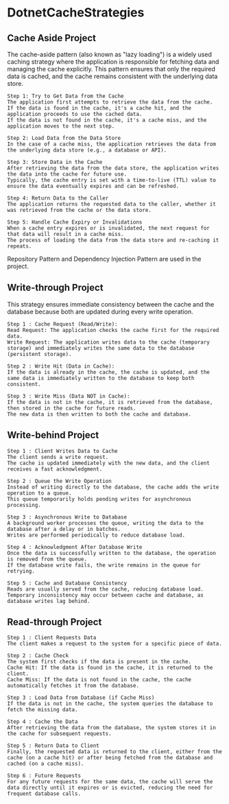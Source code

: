 # DotnetCacheStrategies

## Cache Aside Project

The cache-aside pattern (also known as "lazy loading") is a widely used caching strategy where the application is responsible for fetching data and managing the cache explicitly. This pattern ensures that only the required data is cached, and the cache remains consistent with the underlying data store.

```
Step 1: Try to Get Data from the Cache
The application first attempts to retrieve the data from the cache.
If the data is found in the cache, it's a cache hit, and the application proceeds to use the cached data.
If the data is not found in the cache, it's a cache miss, and the application moves to the next step.

Step 2: Load Data from the Data Store
In the case of a cache miss, the application retrieves the data from the underlying data store (e.g., a database or API).

Step 3: Store Data in the Cache
After retrieving the data from the data store, the application writes the data into the cache for future use.
Typically, the cache entry is set with a time-to-live (TTL) value to ensure the data eventually expires and can be refreshed.

Step 4: Return Data to the Caller
The application returns the requested data to the caller, whether it was retrieved from the cache or the data store.

Step 5: Handle Cache Expiry or Invalidations
When a cache entry expires or is invalidated, the next request for that data will result in a cache miss.
The process of loading the data from the data store and re-caching it repeats.
```

Repository Pattern and Dependency Injection Pattern are used in the project.

## Write-through Project

This strategy ensures immediate consistency between the cache and the database because both are updated during every write operation.

```
Step 1 : Cache Request (Read/Write):
Read Request: The application checks the cache first for the required data.
Write Request: The application writes data to the cache (temporary storage) and immediately writes the same data to the database (persistent storage).

Step 2 : Write Hit (Data in Cache):
If the data is already in the cache, the cache is updated, and the same data is immediately written to the database to keep both consistent.

Step 3 : Write Miss (Data NOT in Cache):
If the data is not in the cache, it is retrieved from the database, then stored in the cache for future reads.
The new data is then written to both the cache and database.
```

## Write-behind Project

```
Step 1 : Client Writes Data to Cache
The client sends a write request.
The cache is updated immediately with the new data, and the client receives a fast acknowledgment.

Step 2 : Queue the Write Operation
Instead of writing directly to the database, the cache adds the write operation to a queue.
This queue temporarily holds pending writes for asynchronous processing.

Step 3 : Asynchronous Write to Database
A background worker processes the queue, writing the data to the database after a delay or in batches.
Writes are performed periodically to reduce database load.

Step 4 : Acknowledgment After Database Write
Once the data is successfully written to the database, the operation is removed from the queue.
If the database write fails, the write remains in the queue for retrying.

Step 5 : Cache and Database Consistency
Reads are usually served from the cache, reducing database load.
Temporary inconsistency may occur between cache and database, as database writes lag behind.
```

## Read-through Project

```
Step 1 : Client Requests Data
The client makes a request to the system for a specific piece of data.

Step 2 : Cache Check
The system first checks if the data is present in the cache.
Cache Hit: If the data is found in the cache, it is returned to the client.
Cache Miss: If the data is not found in the cache, the cache automatically fetches it from the database.

Step 3 : Load Data from Database (if Cache Miss)
If the data is not in the cache, the system queries the database to fetch the missing data.

Step 4 : Cache the Data
After retrieving the data from the database, the system stores it in the cache for subsequent requests.

Step 5 : Return Data to Client
Finally, the requested data is returned to the client, either from the cache (on a cache hit) or after being fetched from the database and cached (on a cache miss).

Step 6 : Future Requests
For any future requests for the same data, the cache will serve the data directly until it expires or is evicted, reducing the need for frequent database calls.
```
